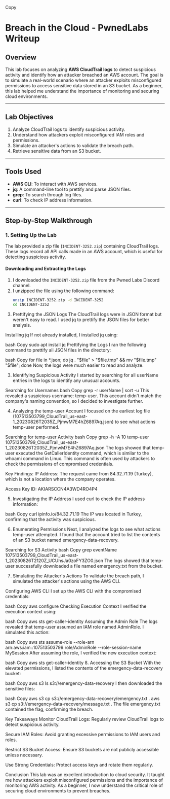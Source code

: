 
Copy
# Breach in the Cloud - PwnedLabs Writeup

## Overview
This lab focuses on analyzing **AWS CloudTrail logs** to detect suspicious activity and identify how an attacker breached an AWS account. The goal is to simulate a real-world scenario where an attacker exploits misconfigured permissions to access sensitive data stored in an S3 bucket. As a beginner, this lab helped me understand the importance of monitoring and securing cloud environments.

---

## Lab Objectives
1. Analyze CloudTrail logs to identify suspicious activity.
2. Understand how attackers exploit misconfigured IAM roles and permissions.
3. Simulate an attacker's actions to validate the breach path.
4. Retrieve sensitive data from an S3 bucket.

---

## Tools Used
- **AWS CLI**: To interact with AWS services.
- **jq**: A command-line tool to prettify and parse JSON files.
- **grep**: To search through log files.
- **curl**: To check IP address information.

---

## Step-by-Step Walkthrough

### 1. Setting Up the Lab
The lab provided a zip file (`INCIDENT-3252.zip`) containing CloudTrail logs. These logs record all API calls made in an AWS account, which is useful for detecting suspicious activity.

#### Downloading and Extracting the Logs
1. I downloaded the `INCIDENT-3252.zip` file from the Pwned Labs Discord channel.
2. I unzipped the file using the following command:
   ```bash
   unzip INCIDENT-3252.zip -d INCIDENT-3252
   cd INCIDENT-3252
2. Prettifying the JSON Logs
The CloudTrail logs were in JSON format but weren't easy to read. I used jq to prettify the JSON files for better analysis.

Installing jq
If not already installed, I installed jq using:

bash
Copy
sudo apt install jq
Prettifying the Logs
I ran the following command to prettify all JSON files in the directory:

bash
Copy
for file in *.json; do jq . "$file" > "$file.tmp" && mv "$file.tmp" "$file"; done
Now, the logs were much easier to read and analyze.

3. Identifying Suspicious Activity
I started by searching for all userName entries in the logs to identify any unusual accounts.

Searching for Usernames
bash
Copy
grep -r userName | sort -u
This revealed a suspicious username: temp-user. This account didn't match the company's naming convention, so I decided to investigate further.

4. Analyzing the temp-user Account
I focused on the earliest log file (107513503799_CloudTrail_us-east-1_20230826T2035Z_PjmwM7E4hZ6897Aq.json) to see what actions temp-user performed.

Searching for temp-user Activity
bash
Copy
grep -h -A 10 temp-user 107513503799_CloudTrail_us-east-1_20230826T2035Z_PjmwM7E4hZ6897Aq.json
The logs showed that temp-user executed the GetCallerIdentity command, which is similar to the whoami command in Linux. This command is often used by attackers to check the permissions of compromised credentials.

Key Findings:
IP Address: The request came from 84.32.71.19 (Turkey), which is not a location where the company operates.

Access Key ID: AKIARSCCN4A3WD4RO4P4

5. Investigating the IP Address
I used curl to check the IP address information:

bash
Copy
curl ipinfo.io/84.32.71.19
The IP was located in Turkey, confirming that the activity was suspicious.

6. Enumerating Permissions
Next, I analyzed the logs to see what actions temp-user attempted. I found that the account tried to list the contents of an S3 bucket named emergency-data-recovery.

Searching for S3 Activity
bash
Copy
grep eventName 107513503799_CloudTrail_us-east-1_20230826T2120Z_UCUhsJa0zoFY3ZO0.json
The logs showed that temp-user successfully downloaded a file named emergency.txt from the bucket.

7. Simulating the Attacker's Actions
To validate the breach path, I simulated the attacker's actions using the AWS CLI.

Configuring AWS CLI
I set up the AWS CLI with the compromised credentials:

bash
Copy
aws configure
Checking Execution Context
I verified the execution context using:

bash
Copy
aws sts get-caller-identity
Assuming the Admin Role
The logs revealed that temp-user assumed an IAM role named AdminRole. I simulated this action:

bash
Copy
aws sts assume-role --role-arn arn:aws:iam::107513503799:role/AdminRole --role-session-name MySession
After assuming the role, I verified the new execution context:

bash
Copy
aws sts get-caller-identity
8. Accessing the S3 Bucket
With the elevated permissions, I listed the contents of the emergency-data-recovery bucket:

bash
Copy
aws s3 ls s3://emergency-data-recovery
I then downloaded the sensitive files:

bash
Copy
aws s3 cp s3://emergency-data-recovery/emergency.txt .
aws s3 cp s3://emergency-data-recovery/message.txt .
The file emergency.txt contained the flag, confirming the breach.

Key Takeaways
Monitor CloudTrail Logs: Regularly review CloudTrail logs to detect suspicious activity.

Secure IAM Roles: Avoid granting excessive permissions to IAM users and roles.

Restrict S3 Bucket Access: Ensure S3 buckets are not publicly accessible unless necessary.

Use Strong Credentials: Protect access keys and rotate them regularly.

Conclusion
This lab was an excellent introduction to cloud security. It taught me how attackers exploit misconfigured permissions and the importance of monitoring AWS activity. As a beginner, I now understand the critical role of securing cloud environments to prevent breaches.
